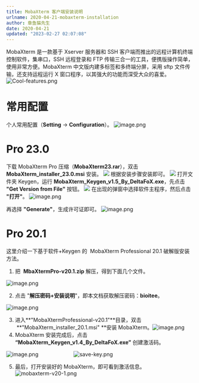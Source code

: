 ```yaml
---
title: MobaXterm 客户端安装说明
urlname: 2020-04-21-mobaxterm-installation
author: 章鱼猫先生
date: 2020-04-21
updated: "2023-02-27 02:07:08"
---
```


MobaXterm 是一款基于 Xserver 服务器和 SSH 客户端而推出的远程计算机终端控制软件，集串口，SSH 远程登录和 FTP 传输三合一的工具，便携版操作简单，使用非常方便。MobaXterm 中文版内建多标签和多终端分屏，采用 sftp 文件传输，还支持运程运行 X 窗口程序，以其强大的功能而深受大众的喜爱。
![Cool-features.png](https://shub-1251708715.cos.ap-guangzhou.myqcloud.com/elog-cookbook-img/FpTLo9aWhu8hBlydiGWZyDhX-BCy.png)

# 常用配置

个人常用配置（**Setting** → **Configuration**）。
![image.png](https://shub-1251708715.cos.ap-guangzhou.myqcloud.com/elog-cookbook-img/Fj2hYMInrpeM5Lv4rmLzPq0a-A75.png)

# Pro 23.0

下载 MobaXterm Pro 压缩（**MobaXterm23.rar**），双击 **MobaXterm_installer_23.0.msi** 安装。
![](https://shub-1251708715.cos.ap-guangzhou.myqcloud.com/elog-cookbook-img/FsuIvHKuqYasRoRkJKQrAt8-ljYJ.jpeg)
根据安装步骤安装即可。
![](https://shub-1251708715.cos.ap-guangzhou.myqcloud.com/elog-cookbook-img/FpXbeB0fu3oNHMNexbLmFqHWGP8L.jpeg)
打开文件夹 Keygen，运行 **MobaXterm_Keygen_v1.5_By_DeltaFoX.exe**，先点击 **"Get Version from File"** 按钮。
![](https://shub-1251708715.cos.ap-guangzhou.myqcloud.com/elog-cookbook-img/FoHkyHp-b9lXGI0ss03m6HR4pZYG.jpeg)
在出现的弹窗中选择软件主程序，然后点击 **"打开"**。
![image.png](https://shub-1251708715.cos.ap-guangzhou.myqcloud.com/elog-cookbook-img/FuYn7z_OYoLRviAoNYd8VMKknnqX.png)

再选择 **"Generate"**，生成许可证即可。
![image.png](https://shub-1251708715.cos.ap-guangzhou.myqcloud.com/elog-cookbook-img/FrjxZ5qUgDwF0ovEG4deJ-HgT4Ji.png)

# Pro 20.1

这里介绍一下基于软件+Keygen 的  MobaXterm Professional 20.1 破解版安装方法。

1.  把  **MbaXtermPro-v20.1.zip** 解压，得到下面几个文件。

![image.png](https://shub-1251708715.cos.ap-guangzhou.myqcloud.com/elog-cookbook-img/FuFtOLTdWbyUeVgCo3_jOXP0vHSQ.png)

2.  点击 "**解压密码+安装说明**"，即本文档获取解压密码：**bioitee**。

![image.png](https://shub-1251708715.cos.ap-guangzhou.myqcloud.com/elog-cookbook-img/FhkNPSdJHhVSaCsDi72ZtgwiK76d.png)

3.  进入\*\*"MobaXtermProfessional-v20.1"\*\*目录，双击  \*\*"MobaXterm_installer_20.1.msi" \*\*安装 MobaXterm。![image.png](https://shub-1251708715.cos.ap-guangzhou.myqcloud.com/elog-cookbook-img/FkeCvBVLc6ZllMOOb7sB9YWoTsQQ.png)
4.  MobaXterm 安装完成后，点击 **“MobaXterm_Keygen_v1.4_By_DeltaFoX.exe”** 创建激活码。

![image.png](https://shub-1251708715.cos.ap-guangzhou.myqcloud.com/elog-cookbook-img/FlugTsKrGe4y_vpcn7VmsVU2aLrM.png)                        ![save-key.png](https://shub-1251708715.cos.ap-guangzhou.myqcloud.com/elog-cookbook-img/FmmykrIvMcBmC2twwMTNC6Qj4Fpn.png)

5.  最后，打开安装好的 MobaXterm，即可看到激活信息。![mobaxterm-v20-1.png](https://shub-1251708715.cos.ap-guangzhou.myqcloud.com/elog-cookbook-img/Fl1zevSxnU-Gbk0hOSyeTf6v0aF7.png)
